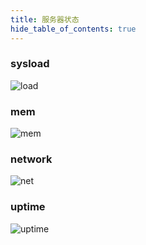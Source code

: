 ```yaml
---
title: 服务器状态
hide_table_of_contents: true
---
```


### sysload

![load](http://jiangsu.upt.curiousers.org:15397/monitorix/imgs/system1.1day.png)

### mem

![mem](http://jiangsu.upt.curiousers.org:15397/monitorix/imgs/system2.1day.png)

### network

![net](http://jiangsu.upt.curiousers.org:15397/monitorix/imgs/net01.1day.png)

### uptime

![uptime](http://jiangsu.upt.curiousers.org:15397/monitorix/imgs/system5.1day.png)

